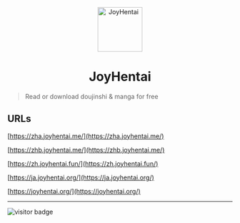 <p align="center">
<img src="https://tellmeurl.com/joyhentai/logo.png" alt="JoyHentai" width="100">
</p>
<h1 align="center">JoyHentai</h1>

> Read or download doujinshi & manga for free

## URLs
[https://zha.joyhentai.me/](https://zha.joyhentai.me/)

[https://zhb.joyhentai.me/](https://zhb.joyhentai.me/)

[https://zh.joyhentai.fun/](https://zh.joyhentai.fun/)

[https://ja.joyhentai.org/](https://ja.joyhentai.org/)

[https://joyhentai.org/](https://joyhentai.org/)

---

![visitor badge](https://visitor-badge.glitch.me/badge?page_id=joyhentai.joyhentai)
